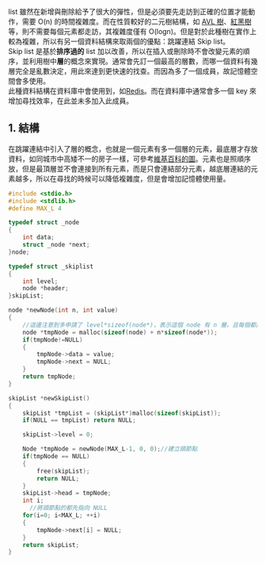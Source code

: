 list 雖然在新增與刪除給予了很大的彈性，但是必須要先走訪到正確的位置才能動作，需要 O(n) 的時間複雜度。而在性質較好的二元樹結構，如 [AVL 樹](https://zh.wikipedia.org/wiki/AVL%E6%A0%91)、[紅黑樹](https://zh.wikipedia.org/wiki/%E7%BA%A2%E9%BB%91%E6%A0%91)等，則不需要每個元素都走訪，其複雜度僅有 O(logn)。但是對於此種樹在實作上較為複雜，所以有另一個資料結構來取兩個的優點：跳躍連結 Skip list。\
Skip list 是基於**排序過的** list 加以改善，所以在插入或刪除時不會改變元素的順序，並利用樹中**層**的概念來實現。通常會先訂一個最高的層數，而哪一個資料有幾層完全是亂數決定，用此來達到更快速的找查。而因為多了一個成員，故記憶體空間會多使用。\
此種資料結構在資料庫中會使用到，如[Redis](https://zh.wikipedia.org/wiki/Redis)。而在資料庫中通常會多一個 key 來增加尋找效率，在此並未多加入此成員。

## 1. 結構
在跳躍連結中引入了層的概念，也就是一個元素有多一個層的元素，最底層才存放資料，如同城市中高矮不一的房子一樣，可參考[維基百科的圖](https://en.wikipedia.org/wiki/File:Skip_list_add_element-en.gif)。元素也是照順序放，但是最頂層並不會連接到所有元素，而是只會連結部分元素，越底層連結的元素越多，所以在尋找的時候可以降低複雜度，但是會增加記憶體使用量。
```C
#include <stdio.h>
#include <stdlib.h>
#define MAX_L 4

typedef struct _node
{
    int data;
    struct _node *next;
}node;

typedef struct _skiplist  
{
    int level;  
    node *header;  
}skipList;  

node *newNode(int n, int value)
{
    //這邊注意到多申請了 level*sizeof(node*)，表示這個 node 有 n 層，且每個都是 node* 要指向下一個節點
    node *tmpNode = malloc(sizeof(node) + n*sizeof(node*));
    if(tmpNode!=NULL) 
    {
        tmpNode->data = value;
        tmpNode->next = NULL;
    }
    return tmpNode;
}

skipList *newSkipList()
{
    skipList *tmpList = (skipList*)malloc(sizeof(skipList));
    if(NULL == tmpList) return NULL;

    skipList->level = 0;

    Node *tmpNode = newNode(MAX_L-1, 0, 0);//建立頭節點
    if(tmpNode == NULL)
    {
        free(skipList);
        return NULL;
    }
    skipList->head = tmpNode;
    int i;
	  //將頭節點的都先指向 NULL
    for(i=0; i<MAX_L; ++i)
    {
        tmpNode->next[i] = NULL;
    }
    return skipList;
}
```
